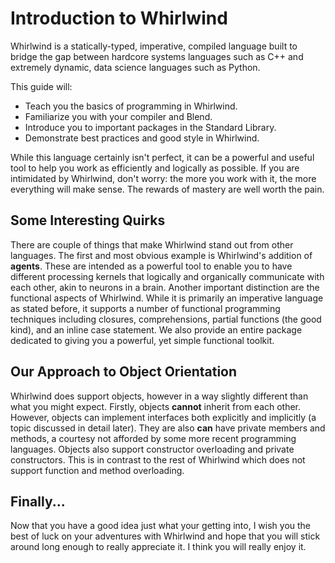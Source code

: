 # Introduction to Whirlwind

Whirlwind is a statically-typed, imperative, compiled language
built to bridge the gap between hardcore systems languages
such as C++ and extremely dynamic, data science languages such as Python.

This guide will:

- Teach you the basics of programming in Whirlwind.
- Familiarize you with your compiler and Blend.
- Introduce you to important packages in the Standard Library.
- Demonstrate best practices and good style in Whirlwind.

While this language certainly isn't perfect, it can be a powerful
and useful tool to help you work as efficiently and logically
as possible.  If you are intimidated by Whirlwind, don't worry:
the more you work with it, the more everything will make
sense.  The rewards of mastery are well worth the pain.

## Some Interesting Quirks

There are couple of things that make Whirlwind stand out from other
languages.  The first and most obvious example is Whirlwind's addition
of **agents**.  These are intended as a powerful tool to enable you
to have different processing kernels that logically and organically
communicate with each other, akin to neurons in a brain.  Another important
distinction are the functional aspects of Whirlwind.  While it is primarily an
imperative language as stated before, it supports a number of functional programming
techniques including closures, comprehensions, partial functions (the good kind), and
an inline case statement.  We also provide an entire package dedicated to giving you a powerful, yet
simple functional toolkit.

## Our Approach to Object Orientation

Whirlwind does support objects, however in a way slightly different than what you might expect.
Firstly, objects **cannot** inherit from each other.  However, objects can implement interfaces
both explicitly and implicitly (a topic discussed in detail later).  They are also **can** have
private members and methods, a courtesy not afforded by some more recent programming languages.
Objects also support constructor overloading and private constructors.  This is in contrast to
the rest of Whirlwind which does not support function and method overloading.

## Finally...

Now that you have a good idea just what your getting into, I wish you the best of luck on
your adventures with Whirlwind and hope that you will stick around long enough to really
appreciate it.  I think you will really enjoy it.

